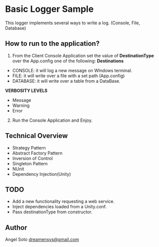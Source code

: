 # Basic Logger Sample

This logger implements several ways to write a log. (Console, File, Database)

## How to run to the application?
1. From the Client Console Application set the value of **DestinationType** over the App.config one of the following:
**Destinations**
  - CONSOLE: it will log a new message on WIndows terminal.
  - FILE: it will write over a file with a set path (App.config)
  - DATABASE: it will write over a table from a DataBase.
  
  **VERBOSITY LEVELS**
  - Message
  - Warning
  - Error
2. Run the Console Application and Enjoy.

## Technical Overview

- Strategy Pattern
- Abstract Factory Pattern
- Inversion of Control
- Singleton Pattern
- NUnit
- Dependency Injection(Unity)

## TODO
- Add a new functionality requesting a web service.
- Inject dependencies loaded from a Unity.conf.
- Pass destinationType from constructor.

## Author
Angel Soto
dreamensys@gmail.com

